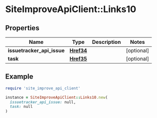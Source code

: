 # SiteImproveApiClient::Links10

## Properties

| Name | Type | Description | Notes |
| ---- | ---- | ----------- | ----- |
| **issuetracker_api_issue** | [**Href34**](Href34.md) |  | [optional] |
| **task** | [**Href35**](Href35.md) |  | [optional] |

## Example

```ruby
require 'site_improve_api_client'

instance = SiteImproveApiClient::Links10.new(
  issuetracker_api_issue: null,
  task: null
)
```


